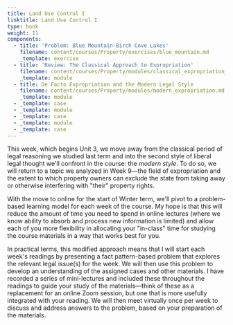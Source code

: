 ```yaml
---
title: Land Use Control I
linktitle: Land Use Control I
type: book
weight: 11
components:
  - title: 'Problem: Blue Mountain-Birch Cove Lakes'
    filename: content/courses/Property/exercises/blue_mountain.md
    _template: exercise
  - title: 'Review: The Classical Approach to Expropriation'
    filename: content/courses/Property/modules/classical_expropriation_review.md
    _template: module
  - title: De Facto Expropriation and the Modern Legal Style
    filename: content/courses/Property/modules/modern_expropriation.md
    _template: module
  - _template: case
  - _template: module
  - _template: case
  - _template: module
  - _template: case
---
```


This week, which begins Unit 3, we move away from the classical period of legal reasoning we studied last term and into the second style of liberal legal thought we'll confront in the course: the *modern style*. To do so, we will return to a topic we analyzed in Week 9—the field of expropriation and the extent to which property owners can exclude the state from taking away or otherwise interfering with "their" property rights. 

With the move to online for the start of Winter term, we'll pivot to a problem-based learning model for each week of the course. My hope is that this will reduce the amount of time you need to spend in online lectures (where we know ability to absorb and process new information is limited) and allow each of you more flexibility in allocating your "in-class" time for studying the course materials in a way that works best for you. 

In practical terms, this modified approach means that I will start each week's readings by presenting a fact pattern-based problem that explores the relevant legal issue(s) for the week. We will then use this problem to develop an understanding of the assigned cases and other materials. I have recorded a series of mini-lectures and included these throughout the readings to guide your study of the materials—think of these as a replacement for an online Zoom session, but one that is more usefully integrated with your reading. We will then meet virtually once per week to discuss and address answers to the problem, based on your preparation of the materials.
